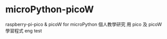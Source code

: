 # microPython-picoW
raspberry-pi-pico &amp; picoW for microPython
個人教學研究 用 pico 及 picoW 學習程式
eng test
